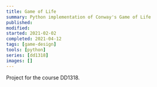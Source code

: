 ```yaml
---
title: Game of Life
summary: Python implementation of Conway's Game of Life
published:
modified:
started: 2021-02-02
completed: 2021-04-12
tags: [game-design]
tools: [python]
series: [dd1318]
images: []
---
```


Project for the course DD1318.

